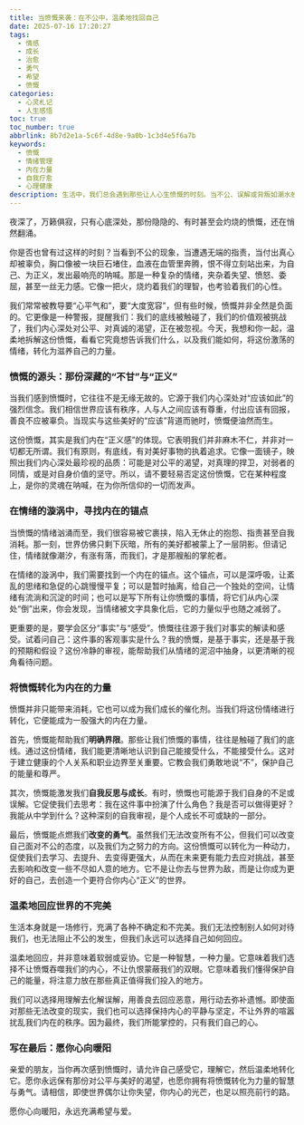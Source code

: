 ```yaml
---
title: 当愤慨来袭：在不公中，温柔地找回自己
date: 2025-07-16 17:20:27
tags:
  - 情感
  - 成长
  - 治愈
  - 勇气
  - 希望
  - 愤慨
categories:
  - 心灵札记
  - 人生感悟
toc: true
toc_number: true
abbrlink: 8b7d2e1a-5c6f-4d8e-9a0b-1c3d4e5f6a7b
keywords:
  - 愤慨
  - 情绪管理
  - 内在力量
  - 自我疗愈
  - 心理健康
description: 生活中，我们总会遇到那些让人心生愤慨的时刻。当不公、误解或背叛如潮水般涌来，我们该如何面对内心的波澜？这篇文章将带你深入探讨愤慨的本质，教你如何将这份激荡的情绪转化为滋养内心的力量，最终在喧嚣的世界中，温柔而坚定地找回属于自己的平静与光芒。
---
```


夜深了，万籁俱寂，只有心底深处，那份隐隐的、有时甚至会灼烧的愤慨，还在悄然翻涌。

你是否也曾有过这样的时刻？当看到不公的现象，当遭遇无端的指责，当付出真心却被辜负，胸口像被一块巨石堵住，血液在血管里奔腾，恨不得立刻站出来，为自己、为正义，发出最响亮的呐喊。那是一种复杂的情绪，夹杂着失望、愤怒、委屈，甚至一丝无力感。它像一把火，烧灼着我们的理智，也考验着我们的心性。

我们常常被教导要“心平气和”，要“大度宽容”，但有些时候，愤慨并非全然是负面的。它更像是一种警报，提醒我们：我们的底线被触碰了，我们的价值观被挑战了，我们内心深处对公平、对真诚的渴望，正在被忽视。今天，我想和你一起，温柔地拆解这份愤慨，看看它究竟想告诉我们什么，以及我们能如何，将这份激荡的情绪，转化为滋养自己的力量。

### 愤慨的源头：那份深藏的“不甘”与“正义”

当我们感到愤慨时，它往往不是无缘无故的。它源于我们内心深处对“应该如此”的强烈信念。我们相信世界应该有秩序，人与人之间应该有尊重，付出应该有回报，善良不应被辜负。当现实与这些美好的“应该”背道而驰时，愤慨便油然而生。

这份愤慨，其实是我们内在“正义感”的体现。它表明我们并非麻木不仁，并非对一切都无所谓。我们有原则，有底线，有对美好事物的执着追求。它像一面镜子，映照出我们内心深处最珍视的品质：可能是对公平的渴望，对真理的捍卫，对弱者的同情，或是对自身价值的坚守。所以，请不要轻易否定这份愤慨，它在某种程度上，是你的灵魂在呐喊，在为你所信仰的一切而发声。

### 在情绪的漩涡中，寻找内在的锚点

当愤慨的情绪汹涌而至，我们很容易被它裹挟，陷入无休止的抱怨、指责甚至自我消耗。那一刻，世界仿佛只剩下灰暗，所有的美好都被蒙上了一层阴影。但请记住，情绪就像潮汐，有涨有落，而我们，才是那艘船的掌舵者。

在情绪的漩涡中，我们需要找到一个内在的锚点。这个锚点，可以是深呼吸，让紊乱的思绪和急促的心跳慢慢平复；可以是暂时抽离，给自己一个独处的空间，让情绪有流淌和沉淀的时间；也可以是写下所有让你愤慨的事情，将它们从内心深处“倒”出来，你会发现，当情绪被文字具象化后，它的力量似乎也随之减弱了。

更重要的是，要学会区分“事实”与“感受”。愤慨往往源于我们对事实的解读和感受。试着问自己：这件事的客观事实是什么？我的愤慨，是基于事实，还是基于我的预期和假设？这份冷静的审视，能帮助我们从情绪的泥沼中抽身，以更清晰的视角看待问题。

### 将愤慨转化为内在的力量

愤慨并非只能带来消耗，它也可以成为我们成长的催化剂。当我们将这份情绪进行转化，它便能成为一股强大的内在力量。

首先，愤慨能帮助我们**明确界限**。那些让我们愤慨的事情，往往是触碰了我们的底线。通过这份情绪，我们能更清晰地认识到自己能接受什么，不能接受什么。这对于建立健康的个人关系和职业边界至关重要。它教会我们勇敢地说“不”，保护自己的能量和尊严。

其次，愤慨能激发我们**自我反思与成长**。有时，愤慨也可能源于我们自身的不足或误解。它促使我们去思考：我在这件事中扮演了什么角色？我是否可以做得更好？我能从中学到什么？这种深刻的自我审视，是个人成长不可或缺的一部分。

最后，愤慨能点燃我们**改变的勇气**。虽然我们无法改变所有不公，但我们可以改变自己面对不公的态度，以及我们为之努力的方向。这份愤慨可以转化为一种动力，促使我们去学习、去提升、去变得更强大，从而在未来更有能力去应对挑战，甚至去影响和改变一些不尽如人意的地方。它不是让你去与世界为敌，而是让你成为更好的自己，去创造一个更符合你内心“正义”的世界。

### 温柔地回应世界的不完美

生活本身就是一场修行，充满了各种不确定和不完美。我们无法控制别人如何对待我们，也无法阻止不公的发生，但我们永远可以选择自己如何回应。

温柔地回应，并非意味着软弱或妥协。它是一种智慧，一种力量。它意味着我们选择不让愤慨吞噬我们的内心，不让仇恨蒙蔽我们的双眼。它意味着我们懂得保护自己的能量，将注意力放在那些真正值得我们投入的地方。

我们可以选择用理解去化解误解，用善良去回应恶意，用行动去弥补遗憾。即使面对那些无法改变的现实，我们也可以选择保持内心的平静与坚定，不让外界的喧嚣扰乱我们内在的秩序。因为最终，我们所能掌控的，只有我们自己的心。

### 写在最后：愿你心向暖阳

亲爱的朋友，当你再次感到愤慨时，请允许自己感受它，理解它，然后温柔地转化它。愿你永远保有那份对公平与美好的渴望，也愿你拥有将愤慨转化为力量的智慧与勇气。请相信，即使世界偶尔让你失望，你内心的光芒，也足以照亮前行的路。

愿你心向暖阳，永远充满希望与爱。